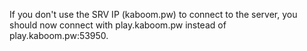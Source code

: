 If you don't use the SRV IP (kaboom.pw) to connect to the server, you should now connect with play.kaboom.pw instead of play.kaboom.pw:53950.

